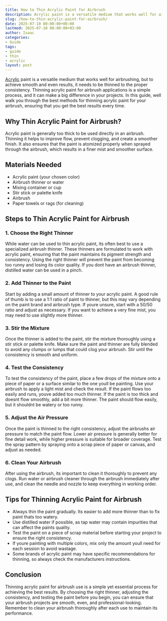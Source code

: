```yaml
---
title: How to Thin Acrylic Paint for Airbrush
description: Acrylic paint is a versatile medium that works well for airbrushing, but to achieve smooth and even results, it needs to be thinned to the proper consistency.
slug: /how-to-thin-acrylic-paint-for-airbrush/
date: 2025-07-10 00:00:00+00:00
lastmod: 2025-07-10 00:00:00+03:00
author: Isaac
categories:
- Guide
tags:
- guide
- thin
- acrylic
layout: post
---
```

[Acrylic](https://pestpolicy.com/best-acrylic-paint-for-wood/) paint is a versatile medium that works well for airbrushing, but to achieve smooth and even results, it needs to be thinned to the proper consistency. Thinning acrylic paint for airbrush applications is a simple process, and it can make a big difference in your projects. In this guide, well walk you through the best methods for thinning acrylic paint for your airbrush, ensuring that you get the best results every time.
## Why Thin Acrylic Paint for Airbrush?
Acrylic paint is generally too thick to be used directly in an airbrush. Thinning it helps to improve flow, prevent clogging, and create a smoother finish. It also ensures that the paint is atomized properly when sprayed through the airbrush, which results in a finer mist and smoother surface.
## Materials Needed
- Acrylic paint (your chosen color)
- Airbrush thinner or water
- Mixing container or cup
- Stir stick or palette knife
- Airbrush
- Paper towels or rags (for cleaning)
## Steps to Thin Acrylic Paint for Airbrush
### 1. Choose the Right Thinner
While water can be used to thin acrylic paint, its often best to use a specialized airbrush thinner. These thinners are formulated to work with acrylic paint, ensuring that the paint maintains its pigment strength and consistency. Using the right thinner will prevent the paint from becoming too runny and losing its color quality. If you dont have an airbrush thinner, distilled water can be used in a pinch.
### 2. Add Thinner to the Paint
Start by adding a small amount of thinner to your acrylic paint. A good rule of thumb is to use a 1:1 ratio of paint to thinner, but this may vary depending on the paint brand and airbrush type. If youre unsure, start with a 50/50 ratio and adjust as necessary. If you want to achieve a very fine mist, you may need to use slightly more thinner.
### 3. Stir the Mixture
Once the thinner is added to the paint, stir the mixture thoroughly using a stir stick or palette knife. Make sure the paint and thinner are fully blended to avoid any clumps or lumps that could clog your airbrush. Stir until the consistency is smooth and uniform.
### 4. Test the Consistency
To test the consistency of the paint, place a few drops of the mixture onto a piece of paper or a surface similar to the one youll be painting. Use your airbrush to apply a light mist and check the result. If the paint flows too easily and runs, youve added too much thinner. If the paint is too thick and doesnt flow smoothly, add a bit more thinner. The paint should flow easily, but it shouldnt be watery or too runny.
### 5. Adjust the Air Pressure
Once the paint is thinned to the right consistency, adjust the airbrushs air pressure to match the paint flow. Lower air pressure is generally better for fine detail work, while higher pressure is suitable for broader coverage. Test the spray pattern by spraying onto a scrap piece of paper or canvas, and adjust as needed.
### 6. Clean Your Airbrush
After using the airbrush, its important to clean it thoroughly to prevent any clogs. Run water or airbrush cleaner through the airbrush immediately after use, and clean the needle and nozzle to keep everything in working order.
## Tips for Thinning Acrylic Paint for Airbrush
- Always thin the paint gradually. Its easier to add more thinner than to fix paint thats too watery.
- Use distilled water if possible, as tap water may contain impurities that can affect the paints quality.
- Test the paint on a piece of scrap material before starting your project to ensure the right consistency.
- If youre painting with multiple colors, mix only the amount youll need for each session to avoid wastage.
- Some brands of acrylic paint may have specific recommendations for thinning, so always check the manufacturers instructions.
## Conclusion
Thinning acrylic paint for airbrush use is a simple yet essential process for achieving the best results. By choosing the right thinner, adjusting the consistency, and testing the paint before you begin, you can ensure that your airbrush projects are smooth, even, and professional-looking. Remember to clean your airbrush thoroughly after each use to maintain its performance.
